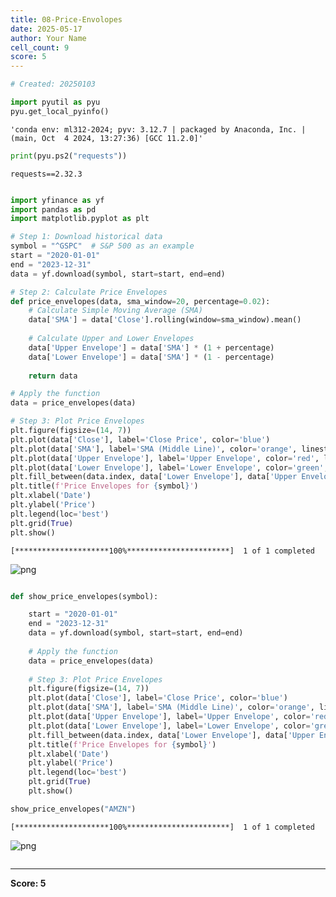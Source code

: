 ```yaml
---
title: 08-Price-Envolopes
date: 2025-05-17
author: Your Name
cell_count: 9
score: 5
---
```


```python
# Created: 20250103
```


```python
import pyutil as pyu
pyu.get_local_pyinfo()
```




    'conda env: ml312-2024; pyv: 3.12.7 | packaged by Anaconda, Inc. | (main, Oct  4 2024, 13:27:36) [GCC 11.2.0]'




```python
print(pyu.ps2("requests"))
```

    requests==2.32.3
    



```python

```


```python
import yfinance as yf
import pandas as pd
import matplotlib.pyplot as plt

# Step 1: Download historical data
symbol = "^GSPC"  # S&P 500 as an example
start = "2020-01-01"
end = "2023-12-31"
data = yf.download(symbol, start=start, end=end)

# Step 2: Calculate Price Envelopes
def price_envelopes(data, sma_window=20, percentage=0.02):
    # Calculate Simple Moving Average (SMA)
    data['SMA'] = data['Close'].rolling(window=sma_window).mean()
    
    # Calculate Upper and Lower Envelopes
    data['Upper Envelope'] = data['SMA'] * (1 + percentage)
    data['Lower Envelope'] = data['SMA'] * (1 - percentage)
    
    return data

# Apply the function
data = price_envelopes(data)

# Step 3: Plot Price Envelopes
plt.figure(figsize=(14, 7))
plt.plot(data['Close'], label='Close Price', color='blue')
plt.plot(data['SMA'], label='SMA (Middle Line)', color='orange', linestyle='-')
plt.plot(data['Upper Envelope'], label='Upper Envelope', color='red', linestyle='--')
plt.plot(data['Lower Envelope'], label='Lower Envelope', color='green', linestyle='--')
plt.fill_between(data.index, data['Lower Envelope'], data['Upper Envelope'], color='gray', alpha=0.2)
plt.title(f'Price Envelopes for {symbol}')
plt.xlabel('Date')
plt.ylabel('Price')
plt.legend(loc='best')
plt.grid(True)
plt.show()
```

    [*********************100%***********************]  1 of 1 completed



    
![png](/mlnotes/images/08-price-envolopes_4_1.png)
    



```python

```


```python
def show_price_envelopes(symbol):

    start = "2020-01-01"
    end = "2023-12-31"
    data = yf.download(symbol, start=start, end=end)
    
    # Apply the function
    data = price_envelopes(data)
    
    # Step 3: Plot Price Envelopes
    plt.figure(figsize=(14, 7))
    plt.plot(data['Close'], label='Close Price', color='blue')
    plt.plot(data['SMA'], label='SMA (Middle Line)', color='orange', linestyle='-')
    plt.plot(data['Upper Envelope'], label='Upper Envelope', color='red', linestyle='--')
    plt.plot(data['Lower Envelope'], label='Lower Envelope', color='green', linestyle='--')
    plt.fill_between(data.index, data['Lower Envelope'], data['Upper Envelope'], color='gray', alpha=0.2)
    plt.title(f'Price Envelopes for {symbol}')
    plt.xlabel('Date')
    plt.ylabel('Price')
    plt.legend(loc='best')
    plt.grid(True)
    plt.show()
```


```python
show_price_envelopes("AMZN")
```

    [*********************100%***********************]  1 of 1 completed



    
![png](/mlnotes/images/08-price-envolopes_7_1.png)
    



```python

```


---
**Score: 5**